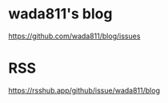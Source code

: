 # wada811's blog
https://github.com/wada811/blog/issues

# RSS
https://rsshub.app/github/issue/wada811/blog
